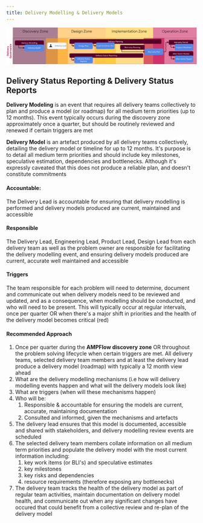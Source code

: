 ```yaml
---
title: Delivery Modelling & Delivery Models
---
```


![Delivery Modelling & Delivery Models](../delivery-governance.png)

## Delivery Status Reporting & Delivery Status Reports

**Delivery Modeling** is an event that requires all delivery teams collectively to plan and produce a model (or roadmap) for all medium term priorities (up to 12 months). This event typically occurs during the discovery zone approximately once a quarter, but should be routinely reviewed and renewed if certain triggers are met

**Delivery Model** is an artefact produced by all delivery teams collectively, detailing the delivery model or timeline for up to 12 months. It's purpose is to detail all medium term priorities and should include key milestones, speculative estimation, dependencies and bottlenecks.  Although it's expressly caveated that this does not produce a reliable plan, and doesn't constitute commitments

#### Accountable: 
The Delivery Lead is accountable for ensuring that delivery modelling is performed and delivery models produced are current, maintained and accessible

#### Responsible 
The Delivery Lead, Engineering Lead, Product Lead, Design Lead from each delivery team as well as the problem owner are responsible for facilitating the delivery modelling event, and ensuring delivery models produced are current, accurate well maintained and accessible

#### Triggers
The team responsible for each problem will need to determine, document and communicate out when delivery models need to be reviewed and updated, and as a consequence, when modelling should be conducted, and who will need to be present. This will typically occur at regular intervals, once per quarter OR when there's a major shift in priorities and the health of the delivery model becomes critical (red) 

#### Recommended Approach

1. Once per quarter during the **AMPFlow discovery zone** OR throughout the problem solving lifecycle when certain triggers are met. All delivery teams, selected delivery team members and at least the delivery lead produce a delivery model (roadmap) with typically a 12 month view ahead
2. What are the delivery modelling mechanisms (i.e how will delivery modelling events happen and what will the delivery models look like)
3. What are triggers (when will these mechanisms happen)
4. Who will be:
    1. Responsible & accountable for ensuring the models are current, accurate, maintaining documentation
    2. Consulted and informed, given the mechanisms and artefacts
5. The delivery lead ensures that this model is documented, accessible and shared with stakeholders, and delivery modelling review events are scheduled
6. The selected delivery team members collate information on all medium term priorities and populate the delivery model with the most current information including:
    1. key work items (or BLI's) and speculative estimates 
    2. key milestones 
    3. key risks and dependencies 
    4. resource requirements (therefore exposing any bottlenecks)
7. The delivery team tracks the health of the delivery model as part of regular team activities, maintain documentation on delivery model health, and communicate out when any significant changes have occured that could benefit from a collective review and re-plan of the delivery model 
